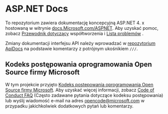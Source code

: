 # <a name="aspnet-docs"></a>ASP.NET Docs

To repozytorium zawiera dokumentację koncepcyjną ASP.NET 4. x hostowaną w witrynie [docs.Microsoft.com/ASPNET](https://docs.microsoft.com/aspnet). Aby uzyskać pomoc, zobacz [Przewodnik dotyczący](CONTRIBUTING.md) współtworzenia i [Lista problemów](https://github.com/dotnet/AspNetDocs/issues) .

Zmiany dokumentacji interfejsu API należy wprowadzać w [repozytorium ApiDocs](https://github.com/aspnet/ApiDocs) na podstawie komentarzy z potrójnym ukośnikiem `///`.

## <a name="microsoft-open-source-code-of-conduct"></a>Kodeks postępowania oprogramowania Open Source firmy Microsoft

W tym projekcie przyjęto [Kodeks postępowania oprogramowania Open Source firmy Microsoft](https://opensource.microsoft.com/codeofconduct/).
Aby uzyskać więcej informacji, zobacz [Code of Conduct FAQ](https://opensource.microsoft.com/codeofconduct/faq/) (Często zadawane pytania dotyczące kodeksu postępowania) lub wyślij wiadomość e-mail na adres [opencode@microsoft.com](mailto:opencode@microsoft.com) w przypadku jakichkolwiek dodatkowych pytań lub komentarzy.
